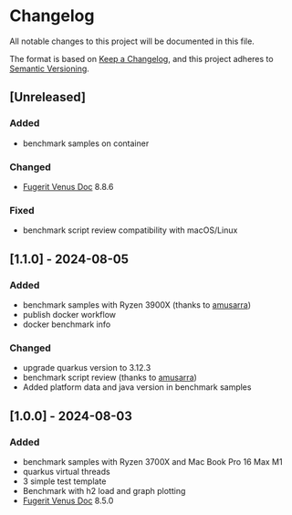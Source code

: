 # Changelog

All notable changes to this project will be documented in this file.

The format is based on [Keep a Changelog](https://keepachangelog.com/en/1.1.0/),
and this project adheres to [Semantic Versioning](https://semver.org/spec/v2.0.0.html).

## [Unreleased]

### Added

- benchmark samples on container

### Changed

- [Fugerit Venus Doc](https://github.com/fugerit-org/fj-doc) 8.8.6

### Fixed

- benchmark script review compatibility with macOS/Linux

## [1.1.0] - 2024-08-05

### Added

- benchmark samples with Ryzen 3900X (thanks to [amusarra](https://github.com/amusarra))
- publish docker workflow
- docker benchmark info

### Changed

- upgrade quarkus version to 3.12.3
- benchmark script review (thanks to [amusarra](https://github.com/amusarra))
- Added platform data and java version in benchmark samples

## [1.0.0] - 2024-08-03

### Added

- benchmark samples with Ryzen 3700X and Mac Book Pro 16 Max M1
- quarkus virtual threads
- 3 simple test template
- Benchmark with h2 load and graph plotting
- [Fugerit Venus Doc](https://github.com/fugerit-org/fj-doc) 8.5.0 
